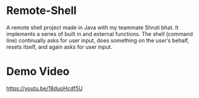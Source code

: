 # Remote-Shell
A remote shell project made in Java with my teammate Shruti bhat. It implements a series of built in and external functions. The shell (command line) continually asks for user input, does something on the user’s behalf, resets itself, and again asks for user input. 

# Demo Video
https://youtu.be/18duoHcdf5U
